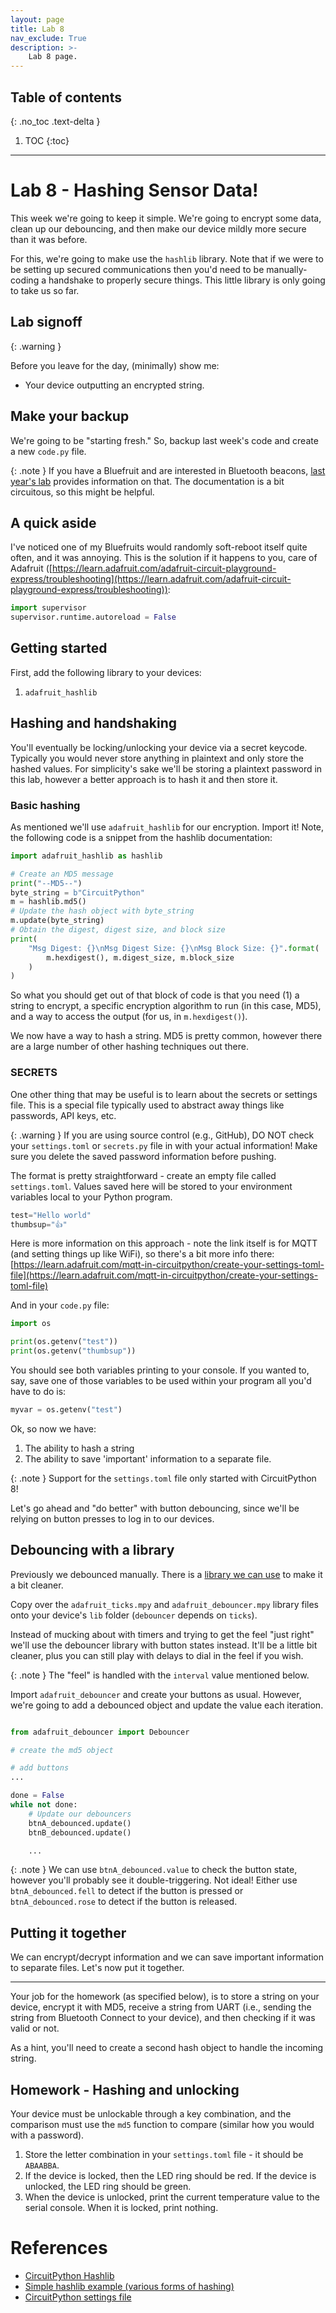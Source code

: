 ```yaml
---
layout: page
title: Lab 8
nav_exclude: True
description: >-
    Lab 8 page.
---
```


## Table of contents
{: .no_toc .text-delta }

1. TOC
{:toc}

---

# Lab 8 - Hashing Sensor Data!

This week we're going to keep it simple.  We're going to encrypt some data, clean up our debouncing, and then make our device mildly more secure than it was before.

For this, we're going to make use the `hashlib` library.  Note that if we were to be setting up secured communications then you'd need to be manually-coding a handshake to properly secure things.  This little library is only going to take us so far.

## Lab signoff

{: .warning } 

Before you leave for the day, (minimally) show me:

* Your device outputting an encrypted string.

## Make your backup

We're going to be "starting fresh."  So, backup last week's code and create a new `code.py` file.

{: .note }
If you have a Bluefruit and are interested in Bluetooth beacons, [last year's lab](/assets/labs/prior/lab8.md) provides information on that.  The documentation is a bit circuitous, so this might be helpful.

## A quick aside

I've noticed one of my Bluefruits would randomly soft-reboot itself quite often, and it was annoying.  This is the solution if it happens to you, care of Adafruit ([https://learn.adafruit.com/adafruit-circuit-playground-express/troubleshooting](https://learn.adafruit.com/adafruit-circuit-playground-express/troubleshooting)):

```python
import supervisor
supervisor.runtime.autoreload = False
```

## Getting started

First, add the following library to your devices:

1. `adafruit_hashlib`

## Hashing and handshaking

You'll eventually be locking/unlocking your device via a secret keycode.  Typically you would never store anything in plaintext and only store the hashed values.  For simplicity's sake we'll be storing a plaintext password in this lab, however a better approach is to hash it and then store it.

### Basic hashing

As mentioned we'll use `adafruit_hashlib` for our encryption.  Import it!  Note, the following code is a snippet from the hashlib documentation:

```python
import adafruit_hashlib as hashlib

# Create an MD5 message
print("--MD5--")
byte_string = b"CircuitPython"
m = hashlib.md5()
# Update the hash object with byte_string
m.update(byte_string)
# Obtain the digest, digest size, and block size
print(
    "Msg Digest: {}\nMsg Digest Size: {}\nMsg Block Size: {}".format(
        m.hexdigest(), m.digest_size, m.block_size
    )
)
```

So what you should get out of that block of code is that you need (1) a string to encrypt, a specific encryption algorithm to run (in this case, MD5), and a way to access the output (for us, in `m.hexdigest()`).

We now have a way to hash a string.  MD5 is pretty common, however there are a large number of other hashing techniques out there.

### SECRETS

One other thing that may be useful is to learn about the secrets or settings file.  This is a special file typically used to abstract away things like passwords, API keys, etc.

{: .warning }
If you are using source control (e.g., GitHub), DO NOT check your `settings.toml` or `secrets.py` file in with your actual information!  Make sure you delete the saved password information before pushing.

The format is pretty straightforward - create an empty file called `settings.toml`.  Values saved here will be stored to your environment variables local to your Python program.

```python
test="Hello world"
thumbsup="👍"
```

Here is more information on this approach - note the link itself is for MQTT (and setting things up like WiFi), so there's a bit more info there: [https://learn.adafruit.com/mqtt-in-circuitpython/create-your-settings-toml-file](https://learn.adafruit.com/mqtt-in-circuitpython/create-your-settings-toml-file)

And in your `code.py` file:

```python
import os

print(os.getenv("test"))
print(os.getenv("thumbsup"))
```

You should see both variables printing to your console.  If you wanted to, say, save one of those variables to be used within your program all you'd have to do is:

```python
myvar = os.getenv("test")
```

Ok, so now we have:

1. The ability to hash a string
2. The ability to save 'important' information to a separate file.

{: .note }
Support for the `settings.toml` file only started with CircuitPython 8!

Let's go ahead and "do better" with button debouncing, since we'll be relying on button presses to log in to our devices.

## Debouncing with a library

Previously we debounced manually.  There is a [library we can use](https://learn.adafruit.com/debouncer-library-python-circuitpython-buttons-sensors/basic-debouncing) to make it a bit cleaner.

Copy over the `adafruit_ticks.mpy` and `adafruit_debouncer.mpy` library files onto your device's `lib` folder (`debouncer` depends on `ticks`).

Instead of mucking about with timers and trying to get the feel "just right" we'll use the debouncer library with button states instead.  It'll be a little bit cleaner, plus you can still play with delays to dial in the feel if you wish.

{: .note }
The "feel" is handled with the `interval` value mentioned below.

Import `adafruit_debouncer` and create your buttons as usual.  However, we're going to add a debounced object and update the value each iteration.

```python

from adafruit_debouncer import Debouncer

# create the md5 object

# add buttons
...

done = False
while not done:
    # Update our debouncers
    btnA_debounced.update()
    btnB_debounced.update()

    ...

```

{: .note }
We can use `btnA_debounced.value` to check the button state, however you'll probably see it double-triggering.  Not ideal!  Either use `btnA_debounced.fell` to detect if the button is pressed or `btnA_debounced.rose` to detect if the button is released.

## Putting it together

We can encrypt/decrypt information and we can save important information to separate files.  Let's now put it together.





-----------------

Your job for the homework (as specified below), is to store a string on your device, encrypt it with MD5, receive a string from UART (i.e., sending the string from Bluetooth Connect to your device), and then checking if it was valid or not. 

As a hint, you'll need to create a second hash object to handle the incoming string.

## Homework - Hashing and unlocking

Your device must be unlockable through a key combination, and the comparison must use the `md5` function to compare (similar how you would with a password).

1. Store the letter combination in your `settings.toml` file - it should be `ABAABBA`.
2. If the device is locked, then the LED ring should be red.  If the device is unlocked, the LED ring should be green.
3. When the device is unlocked, print the current temperature value to the serial console.  When it is locked, print nothing.

# References

* [CircuitPython Hashlib](https://docs.circuitpython.org/projects/hashlib/en/latest/)
* [Simple hashlib example (various forms of hashing)](https://docs.circuitpython.org/projects/hashlib/en/latest/examples.html)
* [CircuitPython settings file](https://learn.adafruit.com/mqtt-in-circuitpython/create-your-settings-toml-file)